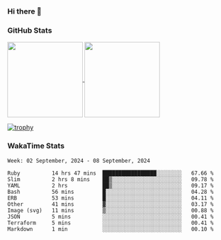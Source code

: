 ### Hi there 👋

### GitHub Stats

<a href="https://github.com/anuraghazra/github-readme-stats">
  <img align="center" height="170px" src="https://github-readme-stats.vercel.app/api/top-langs/?username=tksfjt1024&layout=compact&count_private=true&show_icons=true&show_icons=true&theme=graywhite" />
</a>
<a href="https://github.com/anuraghazra/github-readme-stats">
  <img align="center" height="170px" src="https://github-readme-stats.vercel.app/api?username=tksfjt1024&count_private=true&show_icons=true&show_icons=true&theme=graywhite" />
</a>

[![trophy](https://github-profile-trophy.vercel.app/?username=tksfjt1024)](https://github.com/ryo-ma/github-profile-trophy)

### WakaTime Stats

<!--START_SECTION:waka-->
```text
Week: 02 September, 2024 - 08 September, 2024

Ruby          14 hrs 47 mins  █████████████████░░░░░░░░   67.66 % 
Slim          2 hrs 8 mins    ██▒░░░░░░░░░░░░░░░░░░░░░░   09.78 % 
YAML          2 hrs           ██▒░░░░░░░░░░░░░░░░░░░░░░   09.17 % 
Bash          56 mins         █░░░░░░░░░░░░░░░░░░░░░░░░   04.28 % 
ERB           53 mins         █░░░░░░░░░░░░░░░░░░░░░░░░   04.11 % 
Other         41 mins         ▓░░░░░░░░░░░░░░░░░░░░░░░░   03.17 % 
Image (svg)   11 mins         ▒░░░░░░░░░░░░░░░░░░░░░░░░   00.88 % 
JSON          5 mins          ░░░░░░░░░░░░░░░░░░░░░░░░░   00.41 % 
Terraform     5 mins          ░░░░░░░░░░░░░░░░░░░░░░░░░   00.41 % 
Markdown      1 min           ░░░░░░░░░░░░░░░░░░░░░░░░░   00.10 % 
```
<!--END_SECTION:waka-->
